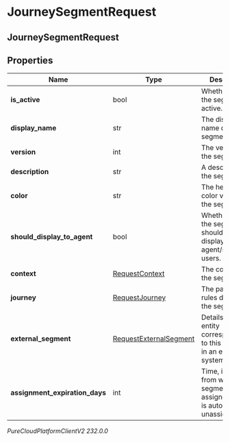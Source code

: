 # JourneySegmentRequest

## JourneySegmentRequest

## Properties

|Name | Type | Description | Notes|
|------------ | ------------- | ------------- | -------------|
| **is_active** | bool | Whether or not the segment is active. | [optional] |
| **display_name** | str | The display name of the segment. | |
| **version** | int | The version of the segment. | [optional] |
| **description** | str | A description of the segment. | [optional] |
| **color** | str | The hexadecimal color value of the segment. | |
| **should_display_to_agent** | bool | Whether or not the segment should be displayed to agent/supervisor users. | [optional] |
| **context** | [RequestContext](RequestContext) | The context of the segment. | |
| **journey** | [RequestJourney](RequestJourney) | The pattern of rules defining the segment. | |
| **external_segment** | [RequestExternalSegment](RequestExternalSegment) | Details of an entity corresponding to this segment in an external system. | [optional] |
| **assignment_expiration_days** | int | Time, in days, from when the segment is assigned until it is automatically unassigned. | [optional] |



_PureCloudPlatformClientV2 232.0.0_
